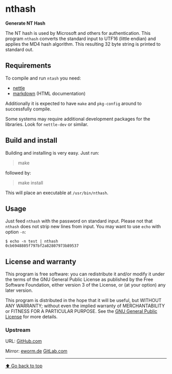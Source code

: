 nthash
======

**Generate NT Hash**

The NT hash is used by Microsoft and others for authentication. This
program `nthash` converts the standard input to UTF16 (little endian)
and applies the MD4 hash algorithm. This resulting 32 byte string is
printed to standard out.

Requirements
------------

To compile and run `ntash` you need:

* [nettle](https://www.lysator.liu.se/~nisse/nettle/)
* [markdown](https://daringfireball.net/projects/markdown/) (HTML documentation)

Additionally it is expected to have `make` and `pkg-config` around to
successfully compile.

Some systems may require additional development packages for the libraries.
Look for `nettle-dev` or similar.

Build and install
-----------------

Building and installing is very easy. Just run:

> make

followed by:

> make install

This will place an executable at `/usr/bin/nthash`.

Usage
-----

Just feed `nthash` with the password on standard input. Please not that
`nthash` does not strip new lines from input. You may want to use `echo`
with option `-n`:

    $ echo -n test | nthash
    0cb6948805f797bf2a82807973b89537

License and warranty
--------------------

This program is free software: you can redistribute it and/or modify
it under the terms of the GNU General Public License as published by
the Free Software Foundation, either version 3 of the License, or
(at your option) any later version.

This program is distributed in the hope that it will be useful,
but WITHOUT ANY WARRANTY; without even the implied warranty of
MERCHANTABILITY or FITNESS FOR A PARTICULAR PURPOSE.  See the
[GNU General Public License](COPYING.md) for more details.

### Upstream

URL:
[GitHub.com](https://github.com/eworm-de/nthash#nthash)

Mirror:
[eworm.de](https://git.eworm.de/cgit.cgi/nthash/)
[GitLab.com](https://gitlab.com/eworm-de/nthash#nthash)

---
[⬆️ Go back to top](#top)
